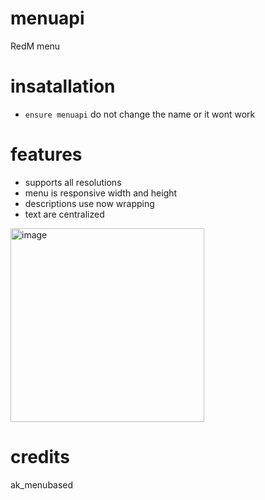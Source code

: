 # menuapi
RedM menu

# insatallation

- `ensure menuapi` do not change the name or it wont work


# features
- supports all resolutions
- menu is responsive width and height 
- descriptions use now wrapping 
- text are centralized
<img width="310" alt="image" src="https://user-images.githubusercontent.com/87246847/177007395-6230bbb6-22cc-459d-8b7b-aa8eced04050.png">


# credits

ak_menubased
